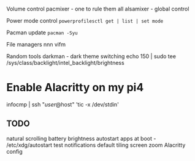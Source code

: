 Volume control
pacmixer - one to rule them all
alsamixer - global control

Power mode control
```powerprofilesctl get | list | set mode```

Pacman update
```pacman -Syu```

File managers
nnn
vifm

Random tools
darkman - dark theme switching
echo 150 | sudo tee /sys/class/backlight/intel_backlight/brightness
# Enable Alacritty on my pi4
infocmp | ssh "$user@$host" 'tic -x /dev/stdin'

## TODO
natural scrolling
battery
brightness
autostart apps at boot - /etc/xdg/autostart
test notifications
default tiling
screen zoom
Alacritty config

